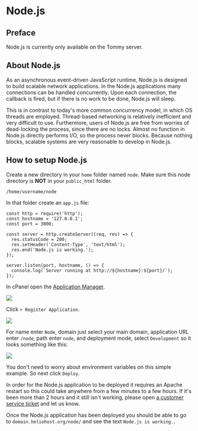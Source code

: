 # Node.js

## Preface

Node.js is currently only available on the Tommy server.

## About Node.js

As an asynchronous event-driven JavaScript runtime, Node.js is designed to build scalable network applications. In the Node.js applications many connections can be handled concurrently. Upon each connection, the callback is fired, but if there is no work to be done, Node.js will sleep.

This is in contrast to today's more common concurrency model, in which OS threads are employed. Thread-based networking is relatively inefficient and very difficult to use. Furthermore, users of Node.js are free from worries of dead-locking the process, since there are no locks. Almost no function in Node.js directly performs I/O, so the process never blocks. Because nothing blocks, scalable systems are very reasonable to develop in Node.js.

## How to setup Node.js

Create a new directory in your `home` folder named `node`. Make sure this node directory is **NOT** in your `public_html` folder.

```text
/home/username/node
```

In that folder create an `app.js` file:

```text
const http = require('http');
const hostname = '127.0.0.1';
const port = 3000;

const server = http.createServer((req, res) => {
  res.statusCode = 200;
  res.setHeader('Content-Type', 'text/html');
  res.end('Node.js is working.');
});

server.listen(port, hostname, () => {
  console.log(`Server running at http://${hostname}:${port}/`);
});
```

In cPanel open the [Application Manager](https://tommy.heliohost.org:2083/frontend/paper_lantern/passenger/index.html).

![](../.gitbook/assets/application_manager.png)

Click `+ Register Application`.

![](../.gitbook/assets/register_application.png)

For name enter `Node`, domain just select your main domain, application URL enter `/node`, path enter `node`, and deployment mode, select `Development` so it looks something like this:

![](../.gitbook/assets/node_form.png)

You don't need to worry about environment variables on this simple example. So next click `Deploy`.

In order for the Node.js application to be deployed it requires an Apache restart so this could take anywhere from a few minutes to a few hours. If it's been more than 2 hours and it still isn't working, please open [a customer service ticket](https://www.helionet.org/index/forum/45-customer-service/) and let us know.

Once the Node.js application has been deployed you should be able to go to `domain.heliohost.org/node/` and see the text `Node.js is working.`.

